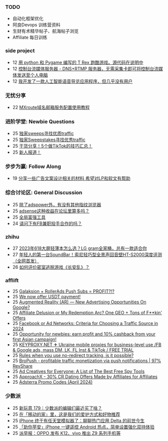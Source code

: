 ### TODO
-  自动化框架优化
-  阿良Devops 训练营资料
-  生财有术精华帖子、航海帖子浏览
-  Affiliate 每日训练

### side project
<!-- sideproject:START -->
-  12 [用 python 和 Pygame 编写的 T Rex 跑酷游戏。源代码在说明中](https://www.youtube.com/watch?v=pZySIXSelCA)
-  12 [控制台流媒体服务器 - DNS+RTMP 服务器，无需采集卡即可将控制台流媒体发送至个人电脑](https://github.com/Aioros/console-streaming-server)
-  12 [我开发了一款人工智能语音导览应用程序，但几乎没有用户](https://www.reddit.com/r/SideProject/comments/18gpp0e/ive_built_an_ai_audio_tour_app_but_have_almost_no/)<!-- sideproject:END -->


### 无忧分享
<!-- ruyo:START -->
-  22 [MXroute域名邮箱服务配置使用教程](https://51.ruyo.net/18648.html)<!-- ruyo:END -->

### 进阶学堂: Newbie Questions
<!-- advertcn1:START -->
-  25 [独家sweeps寻找优质traffic](https://www.advertcn.com/thread-114813-1-1.html)
-  25 [独家Sweepstakes寻找优秀traffic](https://www.advertcn.com/thread-114812-1-1.html)
-  25 [干货分享！5个做TikTok的技巧汇总！](https://www.advertcn.com/thread-114810-1-1.html)
-  25 [新人报道！](https://www.advertcn.com/thread-114808-1-1.html)<!-- advertcn1:END -->

### 步步为赢: Follow Along
<!-- advertcn2:START -->
-  19 [分享一些广告文案设计相关的材料 希望对LP和软文有帮助](https://www.advertcn.com/thread-114753-1-1.html)<!-- advertcn2:END -->

### 综合讨论区: General Discussion
<!-- advertcn3:START -->
-  25 [除了adspower外，有没有其他指纹浏览器](https://www.advertcn.com/thread-114820-1-1.html)
-  25 [adsense这种收益在论坛里算多吗？](https://www.advertcn.com/thread-114815-1-1.html)
-  25 [全局富强工具](https://www.advertcn.com/thread-114809-1-1.html)
-  24 [请问下有FB兼职投手合作的吗？](https://www.advertcn.com/thread-114806-1-1.html)<!-- advertcn3:END -->


### zhihu
<!-- zhihu:START -->
-  27 [2023年618大屏轻薄本怎么选？LG gram全家桶，总有一款适合你](http://zhuanlan.zhihu.com/p/632641888?utm_campaign=rss&utm_medium=rss&utm_source=rss&utm_content=title)
-  27 [年轻人的第一台SoundBar！索尼轻巧型全景声回音壁HT-S2000深度评测（全网首发）](http://zhuanlan.zhihu.com/p/630990296?utm_campaign=rss&utm_medium=rss&utm_source=rss&utm_content=title)
-  26 [如何评价密室逃脱游戏《长安乱》？](http://www.zhihu.com/question/563950552/answer/3045961312?utm_campaign=rss&utm_medium=rss&utm_source=rss&utm_content=title)<!-- zhihu:END -->

### afflift
<!-- afflift:START -->
-  25 [Galaksion + RollerAds Push Subs = PROFIT?!?](https://afflift.com/f/threads/galaksion-rollerads-push-subs-profit.13030/)
-  25 [We now offer USDT payment!](https://afflift.com/f/threads/we-now-offer-usdt-payment.13038/)
-  25 [Augmented Reality &lpar;AR&rpar; — New Advertising Opportunities On Google?](https://afflift.com/f/threads/augmented-reality-ar-%E2%80%94-new-advertising-opportunities-on-google.13029/)
-  25 [Affiliate Delusion or My Redemption Arc? One GEO + Tons of F**kin&#39; Offers](https://afflift.com/f/threads/affiliate-delusion-or-my-redemption-arc-one-geo-tons-of-f-kin-offers.13035/)
-  25 [Facebook or Ad Networks: Criteria for Choosing a Traffic Source in 2024](https://afflift.com/f/threads/facebook-or-ad-networks-criteria-for-choosing-a-traffic-source-in-2024.13039/)
-  25 [Opportunity for newbies: earn profit and 10% cashback from your first Asian campaign!](https://afflift.com/f/threads/opportunity-for-newbies-earn-profit-and-10-cashback-from-your-first-asian-campaign.13036/)
-  25 [KEYPROXY.NET ✈ Ukraine mobile proxies for business-level use /FB &amp; Google ads, mass DM, LK, FL Inst &amp; TikTok / FREE TRIAL](https://afflift.com/f/threads/keyproxy-net-%E2%9C%88-ukraine-mobile-proxies-for-business-level-use-fb-google-ads-mass-dm-lk-fl-inst-tiktok-free-trial.12900/)
-  25 [Rules when you use no-redirect tracking, is it possible?](https://afflift.com/f/threads/rules-when-you-use-no-redirect-tracking-is-it-possible.13037/)
-  25 [BroPush - profitable traffic monetization via push notifications | 97% RevShare](https://afflift.com/f/threads/bropush-profitable-traffic-monetization-via-push-notifications-97-revshare.7840/)
-  25 [Ad Creatives for Everyone: A List of The Best Free Spy Tools](https://afflift.com/f/threads/ad-creatives-for-everyone-a-list-of-the-best-free-spy-tools.12991/)
-  25 [ApproachX - 30% CR Dating Offers Made by Affiliates for Affiliates](https://afflift.com/f/threads/approachx-30-cr-dating-offers-made-by-affiliates-for-affiliates.9381/)
-  25 [Adsterra Promo Codes &lpar;April 2024&rpar;](https://afflift.com/f/threads/adsterra-promo-codes-april-2024.12961/)<!-- afflift:END -->

### 少数派
<!-- sspai:START -->
-  25 [新玩意 179｜少数派的编辑们最近买了啥？](https://sspai.com/post/88350)
-  25 [在「移动的家」里，这是我们的爱护方式和好物推荐](https://sspai.com/post/88348)
-  25 [iPhone 终于有任天堂模拟器了：聊聊热门应用 Delta 的前世今生](https://sspai.com/post/88299)
-  25 [「助你苹安」iPhone 一键遥控 Android 热点，简单设置强化双持体验](https://sspai.com/post/88334)
-  25 [派早报：OPPO 发布 K12、vivo 推出 Z9 系列手机等](https://sspai.com/post/88335)<!-- sspai:END -->
